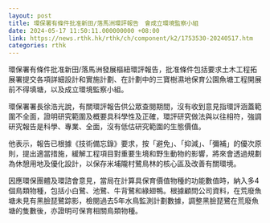```yaml
---
layout: post
title: 環保署有條件批准新田/落馬洲環評報告　會成立環境監察小組
date: 2024-05-17 11:50:11.000000000 +08:00
link: https://news.rthk.hk/rthk/ch/component/k2/1753530-20240517.htm
categories: rthk
---
```


環保署有條件批准新田/落馬洲發展樞紐環評報告，批准條件包括要求土木工程拓展署提交各項詳細設計和實施計劃、在計劃中的三寶樹濕地保育公園魚塘工程開展前不得填塘，以及成立環境監察小組。

環保署署長徐浩光說，有關環評報告供公眾查閱期間，沒有收到意見指環評涵蓋範圍不全面，證明研究範圍及概要具科學性及正確，環評研究做法與以往相符，強調研究報告是科學、專業、全面，沒有低估研究範圍的生態價值。

他表示，報告已根據《技術備忘錄》要求，按「避免」、「抑減」、「彌補」的優次原則，提出適當措施，緩解工程項目對重要生境和野生動物的影響，將來會透過規劃為休憩用地及優化設計，以保存米埔隴村鷺鳥林的核心區及改善有關環境。

因應環保團體及環諮會意見，當局在計算具保育價值物種的功能數值時，納入多4個鳥類物種，包括小白鷺、池鷺、牛背鷺和綠翅鴨。根據顧問公司資料，在荒廢魚塘未見有黑臉琵鷺踪影，檢閱過去5年水鳥監測計劃數據，調整黑臉琵鷺在荒廢魚塘的隻數後，亦證明可保育相關鳥類物種。

